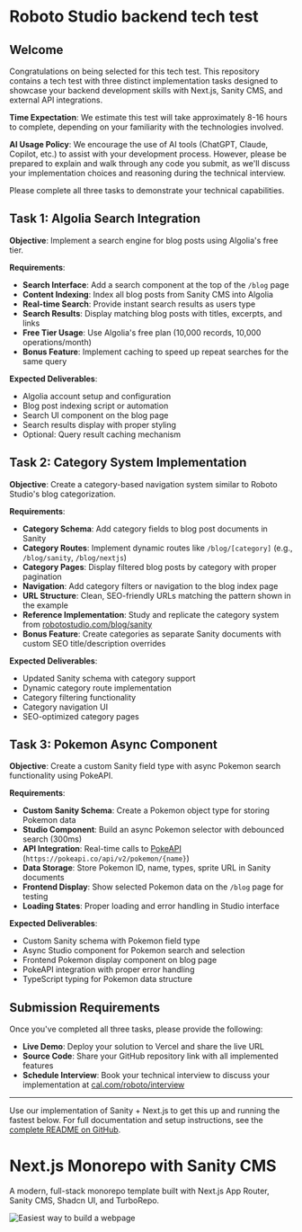 # Roboto Studio backend tech test

## Welcome

Congratulations on being selected for this tech test. This repository contains a tech test with three distinct implementation tasks designed to showcase your backend development skills with Next.js, Sanity CMS, and external API integrations.

**Time Expectation**: We estimate this test will take approximately 8-16 hours to complete, depending on your familiarity with the technologies involved.

**AI Usage Policy**: We encourage the use of AI tools (ChatGPT, Claude, Copilot, etc.) to assist with your development process. However, please be prepared to explain and walk through any code you submit, as we'll discuss your implementation choices and reasoning during the technical interview.

Please complete all three tasks to demonstrate your technical capabilities.

## Task 1: Algolia Search Integration

**Objective**: Implement a search engine for blog posts using Algolia's free tier.

**Requirements**:

- **Search Interface**: Add a search component at the top of the `/blog` page
- **Content Indexing**: Index all blog posts from Sanity CMS into Algolia
- **Real-time Search**: Provide instant search results as users type
- **Search Results**: Display matching blog posts with titles, excerpts, and links
- **Free Tier Usage**: Use Algolia's free plan (10,000 records, 10,000 operations/month)
- **Bonus Feature**: Implement caching to speed up repeat searches for the same query

**Expected Deliverables**:

- Algolia account setup and configuration
- Blog post indexing script or automation
- Search UI component on the blog page
- Search results display with proper styling
- Optional: Query result caching mechanism

## Task 2: Category System Implementation

**Objective**: Create a category-based navigation system similar to Roboto Studio's blog categorization.

**Requirements**:

- **Category Schema**: Add category fields to blog post documents in Sanity
- **Category Routes**: Implement dynamic routes like `/blog/[category]` (e.g., `/blog/sanity`, `/blog/nextjs`)
- **Category Pages**: Display filtered blog posts by category with proper pagination
- **Navigation**: Add category filters or navigation to the blog index page
- **URL Structure**: Clean, SEO-friendly URLs matching the pattern shown in the example
- **Reference Implementation**: Study and replicate the category system from [robotostudio.com/blog/sanity](https://robotostudio.com/blog/sanity)
- **Bonus Feature**: Create categories as separate Sanity documents with custom SEO title/description overrides

**Expected Deliverables**:

- Updated Sanity schema with category support
- Dynamic category route implementation
- Category filtering functionality
- Category navigation UI
- SEO-optimized category pages

## Task 3: Pokemon Async Component

**Objective**: Create a custom Sanity field type with async Pokemon search functionality using PokeAPI.

**Requirements**:

- **Custom Sanity Schema**: Create a Pokemon object type for storing Pokemon data
- **Studio Component**: Build an async Pokemon selector with debounced search (300ms)
- **API Integration**: Real-time calls to [PokeAPI](https://pokeapi.co/) (`https://pokeapi.co/api/v2/pokemon/{name}`)
- **Data Storage**: Store Pokemon ID, name, types, sprite URL in Sanity documents
- **Frontend Display**: Show selected Pokemon data on the `/blog` page for testing
- **Loading States**: Proper loading and error handling in Studio interface

**Expected Deliverables**:

- Custom Sanity schema with Pokemon field type
- Async Studio component for Pokemon search and selection
- Frontend Pokemon display component on blog page
- PokeAPI integration with proper error handling
- TypeScript typing for Pokemon data structure

## Submission Requirements

Once you've completed all three tasks, please provide the following:

- **Live Demo**: Deploy your solution to Vercel and share the live URL
- **Source Code**: Share your GitHub repository link with all implemented features
- **Schedule Interview**: Book your technical interview to discuss your implementation at [cal.com/roboto/interview](https://cal.com/roboto/interview)

---

Use our implementation of Sanity + Next.js to get this up and running the fastest below. For full documentation and setup instructions, see the [complete README on GitHub](https://github.com/robotostudio/turbo-start-sanity).

# Next.js Monorepo with Sanity CMS

A modern, full-stack monorepo template built with Next.js App Router, Sanity CMS, Shadcn UI, and TurboRepo.

![Easiest way to build a webpage](https://raw.githubusercontent.com/robotostudio/turbo-start-sanity/main/turbo-start-sanity-og.png)
